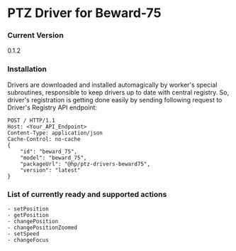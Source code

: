 # PTZ Driver for Beward-75

### Current Version
0.1.2

### Installation

Drivers are downloaded and installed automagically by worker's special subroutines, responsible to keep drivers up to date with central registry. So, driver's registration is getting done easily by sending following request to Driver's Registry API endpoint:

```
POST / HTTP/1.1
Host: <Your_API_Endpoint>
Content-Type: application/json
Cache-Control: no-cache
{
    "id": "beward_75",
    "model": "beward_75",
    "packageUrl": "@hp/ptz-drivers-beward75",
    "version": "latest"
}
```


### List of currently ready and supported actions
    - setPosition
    - getPosition
    - changePosition
    - changePositionZoomed
    - setSpeed
    - changeFocus
